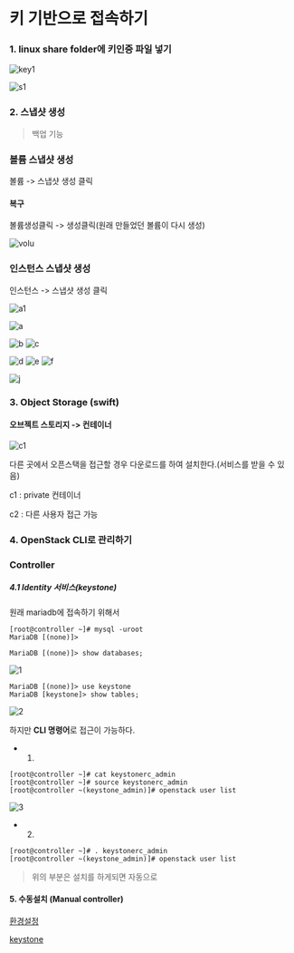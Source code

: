 # 키 기반으로 접속하기

### 1. linux share folder에 키인증 파일 넣기

![key1](https://user-images.githubusercontent.com/42603919/71649048-d3109600-2d4e-11ea-83e3-e6f4d1e7e1a2.PNG)

![s1](https://user-images.githubusercontent.com/42603919/71649095-2387f380-2d4f-11ea-9776-42e58d9765fd.PNG)



### 2. 스냅샷 생성

> 백업 기능

### 볼륨 스냅샷 생성

볼륨 -> 스냅샷 생성 클릭

#### 복구

볼륨생성클릭 -> 생성클릭(원래 만들었던 볼륨이 다시 생성)

![volu](https://user-images.githubusercontent.com/42603919/71649487-8dee6300-2d52-11ea-8a80-9beef13a9f62.PNG)





### 인스턴스 스냅샷 생성

인스턴스 -> 스냅샷 생성 클릭



![a1](https://user-images.githubusercontent.com/42603919/71649585-78c60400-2d53-11ea-9c8b-6383ace55085.PNG)

![a](https://user-images.githubusercontent.com/42603919/71649590-811e3f00-2d53-11ea-8db3-f3ec266f9984.PNG)

![b](https://user-images.githubusercontent.com/42603919/71649592-811e3f00-2d53-11ea-849b-c2bb59f84507.PNG)
![c](https://user-images.githubusercontent.com/42603919/71649593-81b6d580-2d53-11ea-823b-bcc3aeede316.PNG)

![d](https://user-images.githubusercontent.com/42603919/71649587-8085a880-2d53-11ea-98e6-8bf3ed4a9466.PNG)
![e](https://user-images.githubusercontent.com/42603919/71649588-811e3f00-2d53-11ea-8926-bed3920d52f1.PNG)
![f](https://user-images.githubusercontent.com/42603919/71649589-811e3f00-2d53-11ea-9b71-b5fe76e783b9.PNG)

![j](https://user-images.githubusercontent.com/42603919/71649616-b9258200-2d53-11ea-93a7-4bd87c9a2900.PNG)

### 3. Object Storage (swift)

#### 오브젝트 스토리지 -> 컨테이너

![c1](https://user-images.githubusercontent.com/42603919/71649782-c55e0f00-2d54-11ea-9e9c-137c6df9ffbe.PNG)

다른 곳에서 오픈스택을 접근할 경우 다운로드를 하여 설치한다.(서비스를 받을 수 있음)

c1 : private 컨테이너

c2 : 다른 사용자 접근 가능



### 4. OpenStack CLI로 관리하기

### Controller

##### 4.1 Identity 서비스(keystone)

원래 mariadb에 접속하기 위해서

``` shell
[root@controller ~]# mysql -uroot
MariaDB [(none)]>
```



``` 
MariaDB [(none)]> show databases;
```

![1](https://user-images.githubusercontent.com/42603919/71651868-483a9600-2d64-11ea-8215-e8f61091ad85.PNG)

``` 
MariaDB [(none)]> use keystone
MariaDB [keystone]> show tables;
```

![2](https://user-images.githubusercontent.com/42603919/71651869-48d32c80-2d64-11ea-8574-fb83a7f2fde1.PNG)

하지만 **CLI 명령어**로 접근이 가능하다.

- 1.

``` 
[root@controller ~]# cat keystonerc_admin
[root@controller ~]# source keystonerc_admin
[root@controller ~(keystone_admin)]# openstack user list
```

![3](https://user-images.githubusercontent.com/42603919/71651941-f47c7c80-2d64-11ea-9ba3-4e0cfa6c538b.PNG)

- 2.

``` 
[root@controller ~]# . keystonerc_admin
[root@controller ~(keystone_admin)]# openstack user list
```

> 위의 부분은 설치를 하게되면 자동으로

#### 5. 수동설치 (Manual controller)

[환경설정](https://docs.openstack.org/install-guide/environment.html)

[keystone](https://docs.openstack.org/keystone/rocky/install/keystone-install-rdo.html)